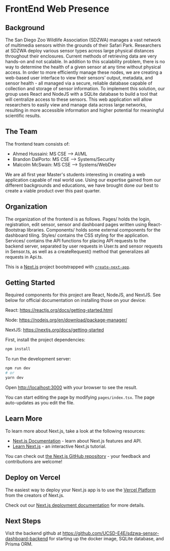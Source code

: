 # FrontEnd Web Presence
## Background
The San Diego Zoo Wildlife Association (SDZWA) manages a vast network of multimedia sensors within the grounds of their
Safari Park. Researchers at SDZWA deploy various sensor types across large physical distances throughout their enclosures.
Current methods of retrieving data are very hands-on and not scalable. In addition to this scalability problem, there is no
way to determine the health of a given sensor at any time without physical access. In order to more efficiently manage these
nodes, we are creating a web-based user interface to view their sensors’ output, metadata, and sensor health - all managed via
a secure, reliable database capable of collection and storage of sensor information. To implement this solution, our group uses
React and NodeJS with a SQLite database to build a tool that will centralize access to these sensors. This web application will
allow researchers to easily view and manage data across large networks, resulting in more accessible information and higher
potential for meaningful scientific results.

## The Team

The frontend team consists of:

* Ahmed Hussaini: MS CSE --> AI/ML
* Brandon DalPorto: MS CSE --> Systems/Security
* Malcolm McSwain: MS CSE --> Systems/WebDev

We are all first year Master's students interesting in creating a web application capable of real world use. Using our expertise gained from our different backgrounds and educations, we have brought done our best to create a viable product over this past quarter.

## Organization

The organization of the frontend is as follows. Pages/ holds the login, registration, edit sensor, sensor and dashboard pages written using React-Bootstrap libraries. Components/ holds some external components for the dashboard tiling. Styles/ contains the CSS styling for the application. Services/ contains the API functions for placing API requests to the backend server, separated by user requests in User.ts and sensor requests in Sensor.ts, as well as a createRequest() method that generalizes all requests in Api.ts. 

This is a [Next.js](https://nextjs.org/) project bootstrapped with [`create-next-app`](https://github.com/vercel/next.js/tree/canary/packages/create-next-app).

## Getting Started
Required components for this project are React, NodeJS, and NextJS. See below for official documentation on installing those on your device:

React: https://reactjs.org/docs/getting-started.html

Node: https://nodejs.org/en/download/package-manager/

NextJS: https://nextjs.org/docs/getting-started



First, install the project dependencies:

```bash
npm install
```
To run the development server:

```bash
npm run dev
# or
yarn dev
```

Open [http://localhost:3000](http://localhost:3000) with your browser to see the result.

You can start editing the page by modifying `pages/index.tsx`. The page auto-updates as you edit the file.


## Learn More

To learn more about Next.js, take a look at the following resources:

- [Next.js Documentation](https://nextjs.org/docs) - learn about Next.js features and API.
- [Learn Next.js](https://nextjs.org/learn) - an interactive Next.js tutorial.

You can check out [the Next.js GitHub repository](https://github.com/vercel/next.js/) - your feedback and contributions are welcome!

## Deploy on Vercel

The easiest way to deploy your Next.js app is to use the [Vercel Platform](https://vercel.com/new?utm_medium=default-template&filter=next.js&utm_source=create-next-app&utm_campaign=create-next-app-readme) from the creators of Next.js.

Check out our [Next.js deployment documentation](https://nextjs.org/docs/deployment) for more details.


## Next Steps

Visit the backend github at https://github.com/UCSD-E4E/sdzwa-sensor-dashboard-backend for starting up the docker image, SQLite database, and Prisma ORM.
